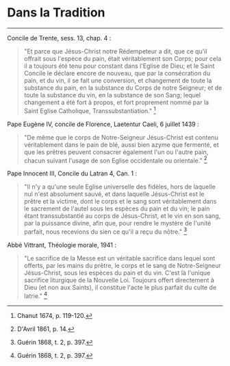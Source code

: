 # Dans la Tradition

***

Concile de Trente, sess. 13, chap. 4 :

> "Et parce que Jésus-Christ notre Rédempeteur a dit, que ce qu'il offrait sous l'espèce du pain, était véritablement son Corps; pour cela il a toujours été tenu pour constant dans l'Eglise de Dieu; et le Saint Concile le déclare encore de nouveau, que par la consécration du pain, et du vin, il se fait une conversion, et changement de toute la substance du pain, en la substance du Corps de notre Seigneur; et de toute la substance du vin, en la substance de son Sang; lequel changement a été fort à propos, et fort proprement nommé par la Saint Eglise Catholique, Transsubstantiation." [^2]

[^2]: Chanut 1674, p. 119-120.

Pape Eugène IV, concile de Florence, Laetentur Caeli, 6 juillet 1439 :

> "De même que le corps de Notre-Seigneur Jésus-Christ est contenu véritablement dans le pain de blé, aussi bien azyme que fermenté, et que les prêtres peuvent consacrer également l'un ou l'autre pain, chacun suivant l'usage de son Eglise occidentale ou orientale." [^3]

[^3]: D'Avril 1861, p. 14.

Pape Innocent III, Concile du Latran 4, Can. 1 :

> "Il n'y a qu'une seule Eglise universelle des fidèles, hors de laquelle nul n'est absolument sauvé, et dans laquelle Jésus-Christ est le prêtre et la victime, dont le corps et le sang sont véritablement dans le sacrement de l'autel sous les espèces du pain et du vin; le pain étant transsubstantié au corps de Jésus-Christ, et le vin en son sang, par la puissance divine, afin que, pour rendre le mystère de l'unité parfait, nous recevions du sien ce qu'il a reçu du nôtre." [^1]

[^1]: Guérin 1868, t. 2, p. 397.

Abbé Vittrant, Théologie morale, 1941 :

> "Le sacrifice de la Messe est un véritable sacrifice dans lequel sont offerts, par les mains du prêtre, le corps et le sang de Notre-Seigneur Jésus-Christ, sous les espèces du pain et du vin. C'est là l'unique sacrifice liturgique de la Nouvelle Loi. Toujours offert directement à Dieu (et non aux Saints), il constitue l'acte le plus parfait du culte de latrie." [^1]

[^1]: Vittrant 1941, p. 368.
